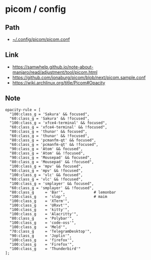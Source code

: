 
# picom / config

## Path

* [~/.config/picom/picom.conf](picom.conf)

## Link

* https://samwhelp.github.io/note-about-manjaro/read/adjustment/tool/picom.html
* https://github.com/jonaburg/picom/blob/next/picom.sample.conf
* https://wiki.archlinux.org/title/Picom#Opacity

## Note

```
opacity-rule = [
  "100:class_g = 'Sakura' && focused",
  "60:class_g = 'Sakura' && !focused",
  "100:class_g = 'xfce4-terminal' && focused",
  "60:class_g = 'xfce4-terminal' && !focused",
  "80:class_g = 'thunar' && focused",
  "60:class_g = 'thunar' && !focused",
  "80:class_g = 'pcmanfm-qt' && focused",
  "60:class_g = 'pcmanfm-qt' && !focused",
  "90:class_g = 'Atom' && focused",
  "80:class_g = 'Atom' && !focused",
  "90:class_g = 'Mousepad' && focused",
  "80:class_g = 'Mousepad' && !focused",
  "100:class_g = 'mpv' && focused",
  "60:class_g = 'mpv' && !focused",
  "100:class_g = 'vlc' && focused",
  "60:class_g = 'vlc' && !focused",
  "100:class_g = 'smplayer' && focused",
  "60:class_g = 'smplayer' && !focused",
  "80:class_g     = 'Bar'",             # lemonbar
  "100:class_g    = 'slop'",            # maim
  "100:class_g    = 'XTerm'",
  "100:class_g    = 'URxvt'",
  "100:class_g    = 'kitty'",
  "100:class_g    = 'Alacritty'",
  "80:class_g     = 'Polybar'",
  "100:class_g    = 'code-oss'",
  "100:class_g    = 'Meld'",
  "70:class_g     = 'TelegramDesktop'",
  "90:class_g     = 'Joplin'",
  "100:class_g    = 'firefox'",
  "100:class_g    = 'Firefox'",
  "100:class_g    = 'Thunderbird'"
];
```
